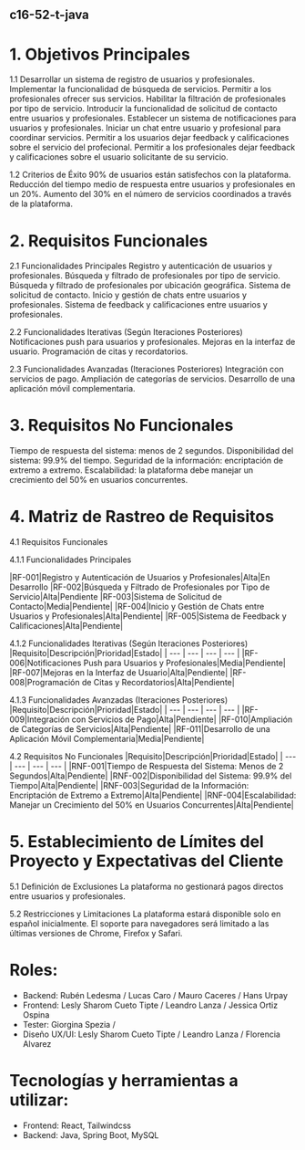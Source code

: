 ## **c16-52-t-java**

# 1. Objetivos Principales

1.1 Desarrollar un sistema de registro de usuarios y profesionales.
Implementar la funcionalidad de búsqueda de servicios.
Permitir a los profesionales ofrecer sus servicios.
Habilitar la filtración de profesionales por tipo de servicio.
Introducir la funcionalidad de solicitud de contacto entre usuarios y profesionales.
Establecer un sistema de notificaciones para usuarios y profesionales.
Iniciar un chat entre usuario y profesional para coordinar servicios.
Permitir a los usuarios dejar feedback y calificaciones sobre el servicio del profecional.
Permitir a los profesionales dejar feedback y calificaciones sobre el usuario solicitante de su servicio.

1.2 Criterios de Éxito
90% de usuarios están satisfechos con la plataforma.
Reducción del tiempo medio de respuesta entre usuarios y profesionales en un 20%.
Aumento del 30% en el número de servicios coordinados a través de la plataforma.

# 2. Requisitos Funcionales

2.1 Funcionalidades Principales
Registro y autenticación de usuarios y profesionales.
Búsqueda y filtrado de profesionales por tipo de servicio.
Búsqueda y filtrado de profesionales por ubicación geográfica. 
Sistema de solicitud de contacto.
Inicio y gestión de chats entre usuarios y profesionales.
Sistema de feedback y calificaciones entre usuarios y profesionales.

2.2 Funcionalidades Iterativas (Según Iteraciones Posteriores)
Notificaciones push para usuarios y profesionales.
Mejoras en la interfaz de usuario.
Programación de citas y recordatorios.

2.3 Funcionalidades Avanzadas (Iteraciones Posteriores)
Integración con servicios de pago.
Ampliación de categorías de servicios.
Desarrollo de una aplicación móvil complementaria.

# 3. Requisitos No Funcionales
Tiempo de respuesta del sistema: menos de 2 segundos.
Disponibilidad del sistema: 99.9% del tiempo.
Seguridad de la información: encriptación de extremo a extremo.
Escalabilidad: la plataforma debe manejar un crecimiento del 50% en usuarios concurrentes.

# 4. Matriz de Rastreo de Requisitos

4.1 Requisitos Funcionales

4.1.1 Funcionalidades Principales

|RF-001|Registro y Autenticación de Usuarios y Profesionales|Alta|En Desarrollo
|RF-002|Búsqueda y Filtrado de Profesionales por Tipo de Servicio|Alta|Pendiente
|RF-003|Sistema de Solicitud de Contacto|Media|Pendiente|
|RF-004|Inicio y Gestión de Chats entre Usuarios y Profesionales|Alta|Pendiente|
|RF-005|Sistema de Feedback y Calificaciones|Alta|Pendiente|

4.1.2 Funcionalidades Iterativas (Según Iteraciones Posteriores)
|Requisito|Descripción|Prioridad|Estado|
| --- | --- | --- | --- |
|RF-006|Notificaciones Push para Usuarios y Profesionales|Media|Pendiente|
|RF-007|Mejoras en la Interfaz de Usuario|Alta|Pendiente|
|RF-008|Programación de Citas y Recordatorios|Alta|Pendiente|

4.1.3 Funcionalidades Avanzadas (Iteraciones Posteriores)
|Requisito|Descripción|Prioridad|Estado|
| --- | --- | --- | --- |
|RF-009|Integración con Servicios de Pago|Alta|Pendiente|
|RF-010|Ampliación de Categorías de Servicios|Alta|Pendiente|
|RF-011|Desarrollo de una Aplicación Móvil Complementaria|Media|Pendiente|



4.2 Requisitos No Funcionales
|Requisito|Descripción|Prioridad|Estado|
| --- | --- | --- | --- |
|RNF-001|Tiempo de Respuesta del Sistema: Menos de 2 Segundos|Alta|Pendiente|
|RNF-002|Disponibilidad del Sistema: 99.9% del Tiempo|Alta|Pendiente|
|RNF-003|Seguridad de la Información: Encriptación de Extremo a Extremo|Alta|Pendiente|
|RNF-004|Escalabilidad: Manejar un Crecimiento del 50% en Usuarios Concurrentes|Alta|Pendiente|

# 5. Establecimiento de Límites del Proyecto y Expectativas del Cliente

5.1 Definición de Exclusiones
La plataforma no gestionará pagos directos entre usuarios y profesionales.

5.2 Restricciones y Limitaciones
La plataforma estará disponible solo en español inicialmente.
El soporte para navegadores será limitado a las últimas versiones de Chrome, Firefox y Safari.

# **Roles:**
- Backend: Rubén Ledesma / Lucas Caro / Mauro Caceres / Hans Urpay
- Frontend: Lesly Sharom Cueto Tipte / Leandro Lanza / Jessica Ortiz Ospina
- Tester: Giorgina Spezia /
- Diseño UX/UI: Lesly Sharom Cueto Tipte / Leandro Lanza / Florencia Alvarez


# **Tecnologías y herramientas a utilizar:**
- Frontend: React, Tailwindcss
- Backend: Java, Spring Boot, MySQL

